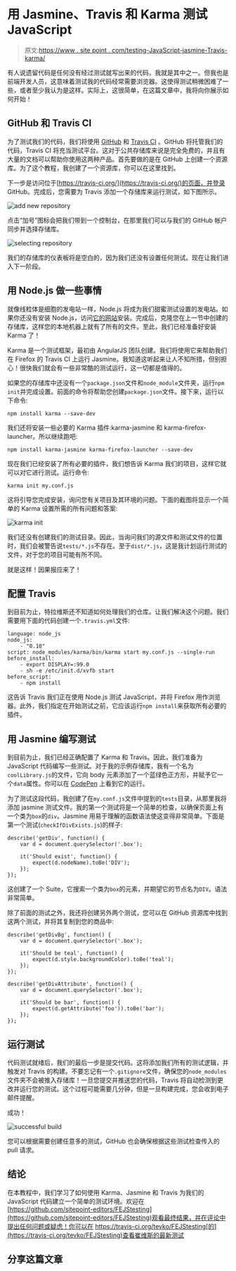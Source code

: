 # 用 Jasmine、Travis 和 Karma 测试 JavaScript

> 原文:[https://www . site point . com/testing-JavaScript-jasmine-Travis-karma/](https://www.sitepoint.com/testing-javascript-jasmine-travis-karma/)

有人说遗留代码是任何没有经过测试就写出来的代码，我就是其中之一。但我也是前端开发人员，这意味着测试我的代码经常需要浏览器。这使得测试稍微困难了一些，或者至少我认为是这样。实际上，这很简单，在这篇文章中，我将向你展示如何开始！

## GitHub 和 Travis CI

为了测试我们的代码，我们将使用 [GitHub](https://github.com/) 和 [Travis CI](http://docs.travis-ci.com/user/getting-started/) 。GitHub 将托管我们的代码，Travis CI 将充当测试平台。这对于公共存储库来说是完全免费的，并且有大量的文档可以帮助你使用这两种产品。首先要做的是在 GitHub 上创建一个资源库。为了这个教程，我创建了一个资源库，你可以在这里找到。

下一步是访问位于[https://travis-ci.org/](https://travis-ci.org/)的页面，并登录 GitHub。完成后，您需要为 Travis 添加一个存储库来运行测试，如下图所示。

![add new repository](../Images/9c2c925403cea5c2c94786f02c936511.png)

点击“加号”图标会把我们带到一个控制台，在那里我们可以与我们的 GitHub 帐户同步并选择存储库。

![selecting repository](../Images/0163839786cb597a02e217586bf8d4e9.png)

我们的存储库的仪表板将是空白的，因为我们还没有设置任何测试。现在让我们进入下一阶段。

## 用 Node.js 做一些事情

就像线粒体是细胞的发电站一样，Node.js 将成为我们甜蜜测试设置的发电站。如果你还没有安装 Node.js，访问[它的网站](https://nodejs.org/)安装。完成后，克隆您在上一节中创建的存储库，这样您的本地机器上就有了所有的文件。至此，我们已经准备好安装 Karma 了！

Karma 是一个测试框架，最初由 AngularJS 团队创建。我们将使用它来帮助我们在 Firefox 的 Travis CI 上运行 Jasmine。我知道这听起来让人不知所措，但别担心！很快我们就会有一些非常酷的测试运行，这一切都是值得的。

如果您的存储库中还没有一个`package.json`文件和`node_module`文件夹，运行`npm init`并完成设置。前面的命令将帮助您创建`package.json`文件。接下来，运行以下命令:

```
npm install karma --save-dev
```

我们还将安装一些必要的 Karma 插件:karma-jasmine 和 karma-firefox-launcher。所以继续跑吧:

```
npm install karma-jasmine karma-firefox-launcher --save-dev
```

现在我们已经安装了所有必要的插件，我们想告诉 Karma 我们的项目，这样它就可以对它进行测试。运行命令:

```
karma init my.conf.js
```

这将引导您完成安装，询问您有关项目及其环境的问题。下面的截图将显示一个简单的 Karma 设置所需的所有问题和答案:

![karma init](../Images/1cbca0f8630bc7cf81de417c9c89ad19.png)

我们还没有创建我们的测试目录。因此，当询问我们的源文件和测试文件的位置时，我们会被警告说`tests/*.js`不存在。至于`dist/*.js`，这是我计划运行测试的文件，对于您的项目可能有所不同。

就是这样！因果报应来了！

## 配置 Travis

到目前为止，特拉维斯还不知道如何处理我们的仓库。让我们解决这个问题。我们需要用下面的代码创建一个`.travis.yml`文件:

```
language: node_js
node_js:
    - "0.10"
script: node_modules/karma/bin/karma start my.conf.js --single-run
before_install:
    - export DISPLAY=:99.0
    - sh -e /etc/init.d/xvfb start
before_script:
    - npm install
```

这告诉 Travis 我们正在使用 Node.js 测试 JavaScript，并将 Firefox 用作浏览器。此外，我们指定在开始测试之前，它应该运行`npm install`来获取所有必要的插件。

## 用 Jasmine 编写测试

到目前为止，我们已经正确配置了 Karma 和 Travis。因此，我们准备为 JavaScript 代码编写一些测试。对于我的示例存储库，我有一个名为`coolLibrary.js`的文件，它向 body 元素添加了一个蓝绿色正方形，并赋予它一个`data`属性。你可以在 [CodePen](http://codepen.io/SitePoint/pen/MwbYQN) 上看到它的运行。

为了测试这段代码，我创建了在`my.conf.js`文件中提到的`tests`目录，从那里我将添加 jasmine 测试文件。我的第一个测试将是一个简单的检查，以确保页面上有一个类为`box`的`div`。Jasmine 用易于理解的函数语法使这变得非常简单。下面是第一个测试(`checkIfDivExists.js`)的样子:

```
describe('getDiv', function() {
    var d = document.querySelector('.box');

    it('Should exist', function() {
        expect(d.nodeName).toBe('DIV');
    });
});
```

这创建了一个 Suite，它搜索一个类为`box`的元素，并期望它的节点名为`DIV`。语法非常简单。

除了前面的测试之外，我还将创建另外两个测试，您可以在 GitHub 资源库中找到这两个测试，并将其复制到您的商品中:

```
describe('getDivBg', function() {
    var d = document.querySelector('.box');

    it('Should be teal', function() {
        expect(d.style.backgroundColor).toBe('teal');
    });
});

describe('getDivAttribute', function() {
    var d = document.querySelector('.box');

    it('Should be bar', function() {
        expect(d.getAttribute('foo')).toBe('bar');
    });
});
```

## 运行测试

代码测试就绪后，我们的最后一步是提交代码。这将添加我们所有的测试逻辑，并触发对 Travis 的构建。不要忘记有一个`.gitignore`文件，确保您的`node_modules`文件夹不会被推入存储库！一旦您提交并推送您的代码，Travis 将自动检测到更改并运行您的测试。这个过程可能需要几分钟，但是一旦构建完成，您会收到电子邮件提醒。

成功！

![successful build](../Images/3722dcf2a97dc9fd4bf8839c08ddd2bb.png)

您可以根据需要创建任意多的测试，GitHub 也会确保根据这些测试检查传入的 pull 请求。

## 结论

在本教程中，我们学习了如何使用 Karma、Jasmine 和 Travis 为我们的 JavaScript 代码建立一个简单的测试环境。欢迎在[https://github.com/sitepoint-editors/FEJStesting](https://github.com/sitepoint-editors/FEJStesting)观看最终结果，并在评论中提出任何问题或疑虑！你可以在 https://travis-ci.org/tevko/FEJStesting[的](https://travis-ci.org/tevko/FEJStesting)查看崔维斯的最新测试

## 分享这篇文章
